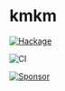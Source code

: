 # kmkm

[![Hackage](https://matrix.hackage.haskell.org/api/v2/packages/kmkm/badge)](http://hackage.haskell.org/package/kmkm)

![CI](https://github.com/kakkun61/kmkm/workflows/main/badge.svg)

[![Sponsor](https://img.shields.io/badge/Sponsor-%E2%9D%A4-red?logo=GitHub)](https://github.com/sponsors/kakkun61)
